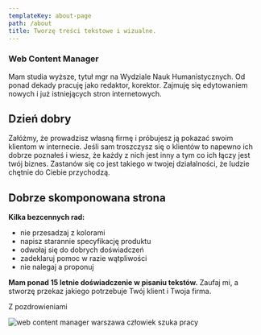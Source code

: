 ```yaml
---
templateKey: about-page
path: /about
title: Tworzę treści tekstowe i wizualne.
---
```

### Web Content Manager

Mam studia wyższe, tytuł mgr na Wydziale Nauk Humanistycznych. Od ponad dekady pracuję jako redaktor, korektor. Zajmuję się edytowaniem nowych i już istniejących stron internetowych.

## Dzień dobry

Załóżmy, że prowadzisz własną firmę i próbujesz ją pokazać swoim klientom w internecie. Jeśli sam troszczysz się o klientów to napewno ich dobrze poznałeś i wiesz, że każdy z nich jest inny a tym co ich łączy jest twój biznes. Zastanów się co jest takiego w twojej działalności, że ludzie chętnie do Ciebie przychodzą.

## Dobrze skomponowana strona

**Kilka bezcennych rad:**

* nie przesadzaj z kolorami
* napisz starannie specyfikację produktu
* odwołaj się do dobrych doświadczeń
* zadeklaruj pomoc w razie wątpliwości
* nie nalegaj a proponuj

**Mam ponad 15 letnie doświadczenie w pisaniu tekstów.** Zaufaj mi, a stworzę przekaz jakiego potrzebuje Twój klient i Twoja firma. 

Z pozdrowieniami

![web content manager warszawa człowiek szuka pracy](/img/webcontentmanager.jpg "WEB")